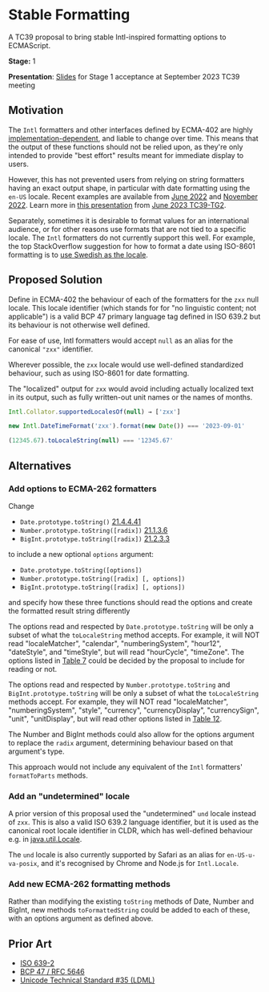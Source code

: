 # Stable Formatting

A TC39 proposal to bring stable Intl-inspired formatting options to ECMAScript.

**Stage:** 1

**Presentation**: [Slides](https://docs.google.com/presentation/d/1p1Xgywv1qfY54gnfHUM6PXQafqgf7wY98znxbolmP2c/edit?usp=sharing) for Stage 1 acceptance at September 2023 TC39 meeting

## Motivation

The `Intl` formatters and other interfaces defined by ECMA-402
are highly [implementation-dependent](https://tc39.es/ecma402/#sec-implementation-dependencies),
and liable to change over time.
This means that the output of these functions should not be relied upon,
as they're only intended to provide "best effort" results meant for immediate display to users.

However, this has not prevented users from relying on
string formatters having an exact output shape,
in particular with date formatting using the `en-US` locale.
Recent examples are available from
[June 2022](https://github.com/WebKit/WebKit/commit/1dc01f753d89a85ee19df8e8bd75f4aece80c594) and
[November 2022](https://bugs.chromium.org/p/v8/issues/detail?id=13494). Learn more in
[this presentation](https://docs.google.com/presentation/d/1KuIOSDQRliqCT3x3WX9Bg9H3hndfhAcH2G0aNoBKq18/edit#slide=id.p) from
[June 2023 TC39-TG2](https://github.com/tc39/ecma402/blob/master/meetings/notes-2023-06-01.md#how-to-prevent-misuse-of-localized-strings).

Separately, sometimes it is desirable to format values for an international audience,
or for other reasons use formats that are not tied to a specific locale.
The `Intl` formatters do not currently support this well.
For example, the top StackOverflow suggestion for how to format a date using ISO-8601 formatting
is to [use Swedish as the locale](https://stackoverflow.com/a/58633686).

## Proposed Solution

Define in ECMA-402 the behaviour of each of the formatters for the `zxx` null locale.
This locale identifier (which stands for for "no linguistic content; not applicable")
is a valid BCP 47 primary language tag defined in ISO 639.2
but its behaviour is not otherwise well defined.

For ease of use,
Intl formatters would accept `null` as an alias for the canonical `"zxx"` identifier.

Wherever possible, the `zxx` locale would use well-defined standardized behaviour,
such as using ISO-8601 for date formatting.

The "localized" output for `zxx` would avoid including actually localized text in its output,
such as fully written-out unit names or the names of months.

```js
Intl.Collator.supportedLocalesOf(null) → ['zxx']

new Intl.DateTimeFormat('zxx').format(new Date()) === '2023-09-01'

(12345.67).toLocaleString(null) === '12345.67'
```

## Alternatives

### Add options to ECMA-262 formatters

Change

- `Date.prototype.toString()` [21.4.4.41](https://tc39.es/ecma262/#sec-date.prototype.tostring)
- `Number.prototype.toString([radix])` [21.1.3.6](https://tc39.es/ecma262/#sec-number.prototype.tostring)
- `BigInt.prototype.toString([radix])` [21.2.3.3](https://tc39.es/ecma262/#sec-bigint.prototype.tostring)

to include a new optional `options` argument:

- `Date.prototype.toString([options])`
- `Number.prototype.toString([radix] [, options])`
- `BigInt.prototype.toString([radix] [, options])`

and specify how these three functions should read the options
and create the formatted result string differently

The options read and respected by `Date.prototype.toString`
will be only a subset of what the `toLocaleString` method accepts.
For example, it will NOT read
"localeMatcher", "calendar", "numberingSystem", "hour12",
"dateStyle", and "timeStyle",
but will read "hourCycle", "timeZone".
The options listed in [Table 7](https://tc39.es/ecma402/#table-datetimeformat-components)
could be decided by the proposal to include for reading or not.

The options read and respected by `Number.prototype.toString` and `BigInt.prototype.toString`
will be only a subset of what the `toLocaleString` methods accept.
For example, they will NOT read
"localeMatcher", "numberingSystem", "style",
"currency", "currencyDisplay", "currencySign", "unit", "unitDisplay",
but will read other options listed in [Table 12](https://tc39.es/ecma402/#table-numberformat-resolvedoptions-properties).

The Number and BigInt methods could also allow for the options argument
to replace the `radix` argument, determining behaviour based on that argument's type.

This approach would not include any equivalent of the `Intl` formatters'
`formatToParts` methods.

### Add an "undetermined" locale

A prior version of this proposal used the "undetermined" `und` locale instead of `zxx`.
This is also a valid ISO 639.2 language identifier,
but it is used as the canonical root locale identifier in CLDR,
which has well-defined behaviour e.g. in
[java.util.Locale](https://docs.oracle.com/javase/8/docs/api/java/util/Locale.html).

The `und` locale is also currently supported by Safari as an alias for `en-US-u-va-posix`,
and it's recognised by Chrome and Node.js for `Intl.Locale`.

### Add new ECMA-262 formatting methods

Rather than modifying the existing `toString` methods of Date, Number and BigInt,
new methods `toFormattedString` could be added to each of these,
with an options argument as defined above.

## Prior Art

- [ISO 639-2](https://en.wikipedia.org/wiki/List_of_ISO_639-2_codes)
- [BCP 47 / RFC 5646](https://www.rfc-editor.org/rfc/rfc5646.html)
- [Unicode Technical Standard #35 (LDML)](https://unicode.org/reports/tr35/)
